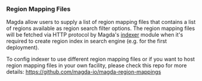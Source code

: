 ### Region Mapping Files

Magda allow users to supply a list of region mapping files that contains a list of regions available as region search filter options. The region mapping files will be fetched via HTTP protocol by Magda's [indexer](https://github.com/magda-io/magda/tree/main/deploy/helm/internal-charts/indexer) module when it's required to create region index in search engine (e.g. for the first deployment).

To config indexer to use different region mapping files or if you want to host region mapping files in your own facility, please check this repo for more details: https://github.com/magda-io/magda-region-mappings
